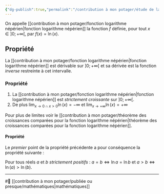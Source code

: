 ```yaml
---
{"dg-publish":true,"permalink":"/contribution à mon potager/étude de la fonction logarithme népérien/"}
---
```


On appelle [[contribution à mon potager/fonction logarithme népérien\|fonction logarithme népérien]] la fonction $f$ définie, pour tout $x\in]0;+\infty[$, par $f(x)=\ln(x)$.
## Propriété
La [[contribution à mon potager/fonction logarithme népérien\|fonction logarithme népérien]] est dérivable sur $]0;+\infty[$ et sa dérivée est la fonction *inverse* restreinte à cet intervalle.
### Propriété
1. La [[contribution à mon potager/fonction logarithme népérien\|fonction logarithme népérien]] est *strictement croissante* sur $]0;+\infty[$.
2. De plus $\lim_{ x \to 0\cap x>0}\ln(x)=-\infty$ et $\lim_{ x \to +\infty }\ln(x)=+\infty$

Pour plus de limites voir le [[contribution à mon potager/théorème des croissances comparées pour la fonction logarithme népérien\|théorème des croissances comparées pour la fonction logarithme népérien]].
#### Propriété
Le *premier* point de la propriété précédente a pour conséquence la propriété suivante :

Pour tous réels $a$ et $b$ *strictement positifs* :
$a=b\iff \ln a=\ln b \text{ et }a>b\iff \ln(a)>\ln(b)$.

---
#🌲 [[contribution à mon potager/publiée ou presque/mathématiques\|mathématiques]]